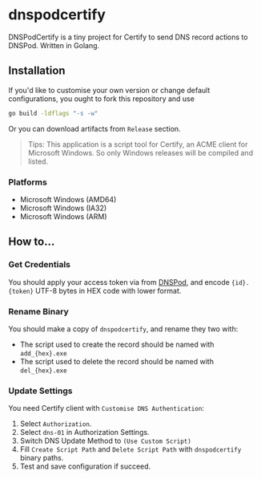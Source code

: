 # dnspodcertify
DNSPodCertify is a tiny project for Certify to send DNS record actions to DNSPod. Written in Golang.

## Installation

If you'd like to customise your own version or change default configurations, you ought to fork this repository and use

```bash
go build -ldflags "-s -w"
```

Or you can download artifacts from `Release` section.

> Tips:
> This application is a script tool for Certify, an ACME client for Microsoft Windows. So only Windows releases will be compiled and listed.

### Platforms

- Microsoft Windows (AMD64)
- Microsoft Windows (IA32)
- Microsoft Windows (ARM)

## How to...

### Get Credentials
You should apply your access token via from [DNSPod](https://console.dnspod.cn/account/token), and encode `{id}.{token}` UTF-8 bytes in HEX code with lower format.

### Rename Binary
You should make a copy of `dnspodcertify`, and rename they two with:

- The script used to create the record should be named with `add_{hex}.exe`
- The script used to delete the record should be named with `del_{hex}.exe`

### Update Settings

You need Certify client with `Customise DNS Authentication`:

1. Select `Authorization`.
2. Select `dns-01` in Authorization Settings.
3. Switch DNS Update Method to `(Use Custom Script)`
4. Fill `Create Script Path` and `Delete Script Path` with `dnspodcertify` binary paths.
5. Test and save configuration if succeed.